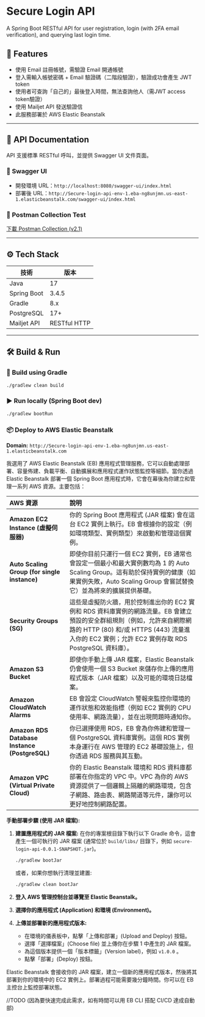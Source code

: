 # Secure Login API

A Spring Boot RESTful API for user registration, login (with 2FA email verification), and querying last login time.

## 🚀 Features

- 使用 Email 註冊帳號，需驗證 Email 開通帳號
- 登入需輸入帳號密碼 + Email 驗證碼（二階段驗證），驗證成功會產生 JWT token
- 使用者可查詢「自己的」最後登入時間，無法查詢他人（需JWT access token驗證）
- 使用 Mailjet API 發送驗證信
- 此服務部署於 AWS Elastic Beanstalk

---

## 📘 API Documentation

API 支援標準 RESTful 呼叫，並提供 Swagger UI 文件頁面。

### 🔗 Swagger UI

- 開發環境 URL：`http://localhost:8080/swagger-ui/index.html`
- 部署後 URL：`http://Secure-login-api-env-1.eba-ng8unjmn.us-east-1.elasticbeanstalk.com/swagger-ui/index.html`

### 🧪 Postman Collection Test

[下載 Postman Collection (v2.1)](docs/postman/Secure_Login_API.postman_collection.json)

---

## ⚙️ Tech Stack

| 技術        | 版本            |
|-------------|-----------------|
| Java        | 17              |
| Spring Boot | 3.4.5           |
| Gradle      | 8.x             |
| PostgreSQL  | 17+             |
| Mailjet API | RESTful HTTP    |

---

## 🛠 Build & Run

### 🔧 Build using Gradle

```bash
./gradlew clean build
```

### ▶️ Run locally (Spring Boot dev)

```bash
./gradlew bootRun
```

### 📦 Deploy to AWS Elastic Beanstalk

**Domain:** `http://Secure-login-api-env-1.eba-ng8unjmn.us-east-1.elasticbeanstalk.com`

我選用了 AWS Elastic Beanstalk (EB) 應用程式管理服務，它可以自動處理部署、容量佈建、負載平衡、自動擴展和應用程式運作狀態監控等細節。當你透過 Elastic Beanstalk 部署一個 Spring Boot 應用程式時，它會在幕後為你建立和管理一系列 AWS 資源。主要包括：

| AWS 資源                                  | 說明                                                                                                                                                                                             |
| :---------------------------------------- | :----------------------------------------------------------------------------------------------------------------------------------------------------------------------------------------------- |
| **Amazon EC2 Instance (虛擬伺服器)**        | 你的 Spring Boot 應用程式 (JAR 檔案) 會在這台 EC2 實例上執行。EB 會根據你的設定（例如環境類型、實例類型）來啟動和管理這個實例。                                                                                  |
| **Auto Scaling Group (for single instance)** | 即使你目前只運行一個 EC2 實例，EB 通常也會設定一個最小和最大實例數均為 1 的 Auto Scaling Group。這有助於保持實例的健康（如果實例失敗，Auto Scaling Group 會嘗試替換它）並為將來的擴展提供基礎。                               |
| **Security Groups (SG)**                  | 這些是虛擬防火牆，用於控制進出你的 EC2 實例和 RDS 資料庫實例的網路流量。EB 會建立預設的安全群組規則（例如，允許來自網際網路的 HTTP (80) 和/或 HTTPS (443) 流量進入你的 EC2 實例；允許 EC2 實例存取 RDS PostgreSQL 資料庫）。 |
| **Amazon S3 Bucket**                      | 即使你手動上傳 JAR 檔案，Elastic Beanstalk 仍會使用一個 S3 Bucket 來儲存你上傳的應用程式版本（JAR 檔案）以及可能的環境日誌檔案。                                                                                   |
| **Amazon CloudWatch Alarms**              | EB 會設定 CloudWatch 警報來監控你環境的運作狀態和效能指標（例如 EC2 實例的 CPU 使用率、網路流量），並在出現問題時通知你。                                                                                       |
| **Amazon RDS Database Instance (PostgreSQL)** | 你已選擇使用 RDS，EB 會為你佈建和管理一個 PostgreSQL 資料庫實例。這個 RDS 實例本身運行在 AWS 管理的 EC2 基礎設施上，但你透過 RDS 服務與其互動。                                                                      |
| **Amazon VPC (Virtual Private Cloud)**    | 你的 Elastic Beanstalk 環境和 RDS 資料庫都部署在你指定的 VPC 中。VPC 為你的 AWS 資源提供了一個邏輯上隔離的網路環境，包含子網路、路由表、網路閘道等元件，讓你可以更好地控制網路配置。                                              |

**手動部署步驟 (使用 JAR 檔案):**

1.  **建置應用程式的 JAR 檔案:**
    在你的專案根目錄下執行以下 Gradle 命令，這會產生一個可執行的 JAR 檔案 (通常位於 `build/libs/` 目錄下，例如 `secure-login-api-0.0.1-SNAPSHOT.jar`)。
    ```bash
    ./gradlew bootJar
    ```
    或者，如果你想執行清理並建置:
    ```bash
    ./gradlew clean bootJar
    ```

2.  **登入 AWS 管理控制台並導覽至 Elastic Beanstalk。**

3.  **選擇你的應用程式 (Application) 和環境 (Environment)。**

4.  **上傳並部署新的應用程式版本:**
    *   在環境的儀表板中，點擊「上傳和部署」(Upload and Deploy) 按鈕。
    *   選擇「選擇檔案」(Choose file) 並上傳你在步驟 1 中產生的 JAR 檔案。
    *   為這個版本提供一個「版本標籤」(Version label)，例如 `v1.0.0` 。
    *   點擊「部署」(Deploy) 按鈕。

Elastic Beanstalk 會接收你的 JAR 檔案，建立一個新的應用程式版本，然後將其部署到你的環境中的 EC2 實例上。部署過程可能需要幾分鐘時間。你可以在 EB 主控台上監控部署狀態。

//TODO (因為要快速完成此需求，如有時間可以用 EB CLI 搭配 CI/CD 達成自動部)